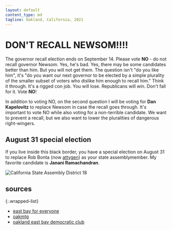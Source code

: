 ```yaml
---
layout: default
content_type: md
tagline: Oakland, California, 2021
---
```


# **DON'T RECALL NEWSOM!!!!**

The governor recall election ends on September 14. Please vote **NO** - do not recall governor Newsom. Yes, he's bad. Yes, there may be some candidates better than him. But you will not get them. The question isn't "do you like him", it's "do you want our next governor to be elected by a simple plurality of the smaller subset of voters who dislike him enough to recall him." Think it through. It's a rigged con job. You will lose. Republicans will win. Don't fall for it. Vote **NO**!

In addition to voting NO, on the second question I will be voting for **Dan Kapelovitz** to replace Newsom in case the recall goes through. It's important to vote NO while also voting for a non-terrible candidate. We want to prevent a recall, but we also want to lower the pluralities of dangerous right-wingers.

## August 31 special election

If you live inside this black border, you have a special election on August 31 to replace Rob Bonta (now [attygen](https://en.wikipedia.org/wiki/Attorney_General_of_California)) as your state assemblymember. My favorite candidate is **Janani Ramachandran**.

![California State Assembly District 18](https://cdn.ballotpedia.org/images/2/2c/CA_HD_18.JPG)

## sources

{:.wrapped-list}
* [east bay for everyone](https://www.youtube.com/watch?v=DUNW19V35bQ)
* [oakmtg](https://www.oakmtg.club/2021/candidates/)
* [oakland east bay democratic club](https://www.youtube.com/watch?v=rPzmEwI0X_I)
